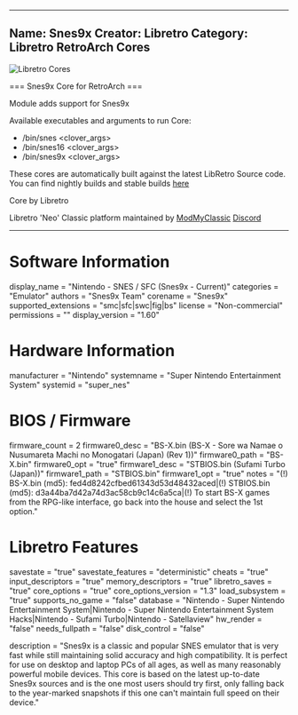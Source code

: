 -----------------------
Name: Snes9x
Creator: Libretro
Category: Libretro RetroArch Cores
-----------------------
![Libretro Cores](https://modmyclassic.com/wp-content/uploads/2020/06/LibRetroNeoCoresSmall.png)

=== Snes9x Core for RetroArch ===

Module adds support for Snes9x

Available executables and arguments to run Core:
- /bin/snes <rom> <clover_args>
- /bin/snes16 <rom> <clover_args>
- /bin/snes9x <rom> <clover_args>

These cores are automatically built against the latest LibRetro Source code. You can find nightly builds and stable builds [here](https://modmyclassic.com/hmodcores)

Core by Libretro

Libretro 'Neo' Classic platform maintained by [ModMyClassic](https://modmyclassic.com) [Discord](https://modmyclassic.com/discord)

-----------------------

# Software Information
display_name = "Nintendo - SNES / SFC (Snes9x - Current)"
categories = "Emulator"
authors = "Snes9x Team"
corename = "Snes9x"
supported_extensions = "smc|sfc|swc|fig|bs"
license = "Non-commercial"
permissions = ""
display_version = "1.60"

# Hardware Information
manufacturer = "Nintendo"
systemname = "Super Nintendo Entertainment System"
systemid = "super_nes"

# BIOS / Firmware
firmware_count = 2
firmware0_desc = "BS-X.bin (BS-X - Sore wa Namae o Nusumareta Machi no Monogatari (Japan) (Rev 1))"
firmware0_path = "BS-X.bin"
firmware0_opt = "true"
firmware1_desc = "STBIOS.bin (Sufami Turbo (Japan))"
firmware1_path = "STBIOS.bin"
firmware1_opt = "true"
notes = "(!) BS-X.bin (md5): fed4d8242cfbed61343d53d48432aced|(!) STBIOS.bin (md5): d3a44ba7d42a74d3ac58cb9c14c6a5ca|(!) To start BS-X games from the RPG-like interface, go back into the house and select the 1st option."

# Libretro Features
savestate = "true"
savestate_features = "deterministic"
cheats = "true"
input_descriptors = "true"
memory_descriptors = "true"
libretro_saves = "true"
core_options = "true"
core_options_version = "1.3"
load_subsystem = "true"
supports_no_game = "false"
database = "Nintendo - Super Nintendo Entertainment System|Nintendo - Super Nintendo Entertainment System Hacks|Nintendo - Sufami Turbo|Nintendo - Satellaview"
hw_render = "false"
needs_fullpath = "false"
disk_control = "false"

description = "Snes9x is a classic and popular SNES emulator that is very fast while still maintaining solid accuracy and high compatibility. It is perfect for use on desktop and laptop PCs of all ages, as well as many reasonably powerful mobile devices. This core is based on the latest up-to-date Snes9x sources and is the one most users should try first, only falling back to the year-marked snapshots if this one can't maintain full speed on their device."
